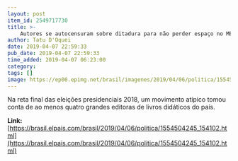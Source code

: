```yaml
---
layout: post
item_id: 2549717730
title: >-
    Autores se autocensuram sobre ditadura para não perder espaço no MEC de Bolsonaro
author: Tatu D'Oquei
date: 2019-04-07 22:59:33
pub_date: 2019-04-07 22:59:33
time_added: 2019-04-07 06:23:00
category: 
tags: []
image: https://ep00.epimg.net/brasil/imagenes/2019/04/06/politica/1554504245_154102_1554507304_rrss_normal.jpg
---
```


Na reta final das eleições presidenciais 2018, um movimento atípico tomou conta de ao menos quatro grandes editoras de livros didáticos do país.

**Link:** [https://brasil.elpais.com/brasil/2019/04/06/politica/1554504245_154102.html](https://brasil.elpais.com/brasil/2019/04/06/politica/1554504245_154102.html)

